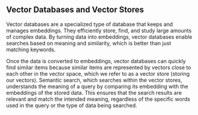 ## Vector Databases and Vector Stores

Vector databases are a specialized type of database that keeps and manages embeddings. They efficiently store, find, and study large amounts of complex data. By turning data into embeddings, vector databases enable searches based on meaning and similarity, which is better than just matching keywords.

Once the data is converted to embeddings, vector databases can quickly find similar items because similar items are represented by vectors close to each other in the vector space, which we refer to as a vector store (storing our vectors). Semantic search, which searches within the vector stores, understands the meaning of a query by comparing its embedding with the embeddings of the stored data. This ensures that the search results are relevant and match the intended meaning, regardless of the specific words used in the query or the type of data being searched.